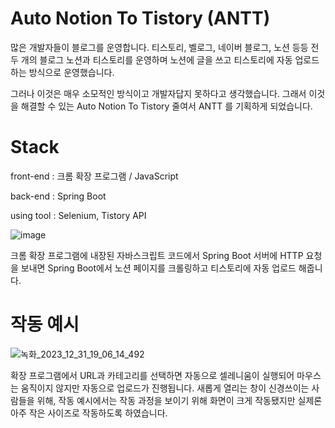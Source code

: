 # Auto Notion To Tistory (ANTT)

많은 개발자들이 블로그를 운영합니다. 티스토리, 벨로그, 네이버 블로그, 노션 등등
전 두 개의 블로그 노션과 티스토리를 운영하며 노션에 글을 쓰고 티스토리에 자동 업로드하는 방식으로 운영했습니다.

그러나 이것은 매우 소모적인 방식이고 개발자답지 못하다고 생각했습니다. 그래서 이것을 해결할 수 있는 Auto Notion To Tistory 줄여서 ANTT 를 기획하게 되었습니다.

# Stack
front-end : 크롬 확장 프로그램 / JavaScript

back-end : Spring Boot

using tool : Selenium, Tistory API

![image](https://github.com/ChoBeomHee/Tistory-Auto-Upload-from-Notion/assets/68563167/178101d0-c60a-4972-a1ca-5b6c4837a4a1)

크롬 확장 프로그램에 내장된 자바스크립트 코드에서 Spring Boot 서버에 HTTP 요청을 보내면 Spring Boot에서 노션 페이지를 크롤링하고 티스토리에 자동 업로드 해줍니다.

# 작동 예시
![녹화_2023_12_31_19_06_14_492](https://github.com/ChoBeomHee/Tistory-Auto-Upload-from-Notion/assets/68563167/87a19c06-89f9-485c-a045-1112db584aa3)


확장 프로그램에서 URL과 카테고리를 선택하면 자동으로 셀레니움이 실행되어 마우스는 움직이지 않지만 자동으로 업로드가 진행됩니다. 새롭게 열리는 창이 신경쓰이는 사람들을 위해, 작동 예시에서는 작동 과정을 보이기 위해 화면이 크게 작동됐지만 실제론 아주 작은 사이즈로 작동하도록 하였습니다.
